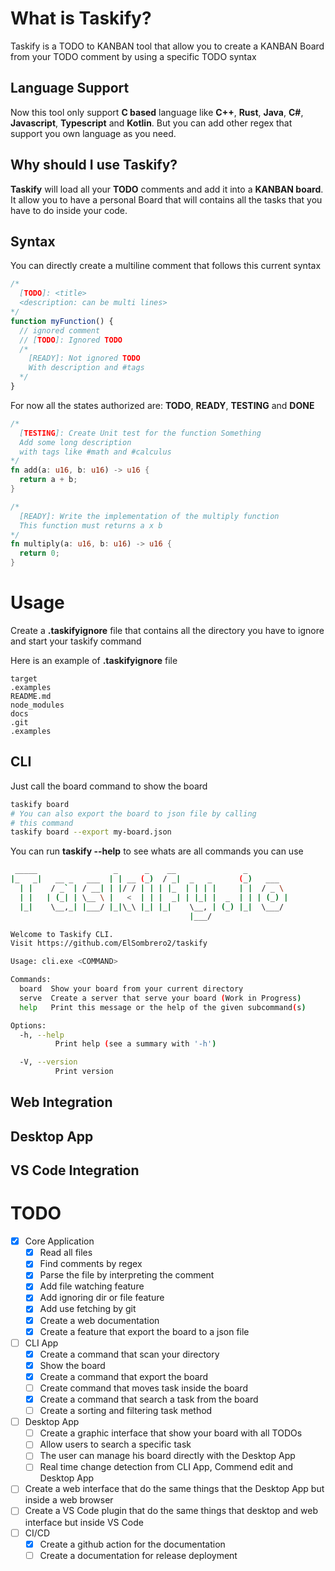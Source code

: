 # What is Taskify?

Taskify is a TODO to KANBAN tool that allow you to create a KANBAN Board from your TODO comment by
using a specific TODO syntax

## Language Support

Now this tool only support **C based** language like **C++**, **Rust**, **Java**, **C#**, **Javascript**, **Typescript** and **Kotlin**.
But you can add other regex that support you own language as you need.

## Why should I use Taskify?

**Taskify** will load all your **TODO** comments and add it into a **KANBAN board**.
It allow you to have a personal Board that will contains all the tasks that you have
to do inside your code.
## Syntax

You can directly create a multiline comment that follows this current syntax

```javascript
/*
  [TODO]: <title>
  <description: can be multi lines>
*/
function myFunction() {
  // ignored comment
  // [TODO]: Ignored TODO
  /*
    [READY]: Not ignored TODO
    With description and #tags
  */
}
```
For now all the states authorized are: **TODO**, **READY**, **TESTING** and **DONE**

```rust
/*
  [TESTING]: Create Unit test for the function Something
  Add some long description
  with tags like #math and #calculus
*/
fn add(a: u16, b: u16) -> u16 {
  return a + b;
}

/*
  [READY]: Write the implementation of the multiply function
  This function must returns a x b
*/
fn multiply(a: u16, b: u16) -> u16 {
  return 0;
}
```

# Usage

Create a **.taskifyignore** file that contains all the
directory you have to ignore and start your taskify command
 
  
Here is an example of **.taskifyignore** file
```
target
.examples
README.md
node_modules
docs
.git
.examples
```


## CLI
Just call the board command to show the board

```bash
taskify board
# You can also export the board to json file by calling
# this command
taskify board --export my-board.json
```
You can run **taskify --help** to see whats are all commands you can use
```bash
 _____                 _      _    __               _
|_   _|   __ _   ___  | | __ (_)  / _|  _   _      (_)   ___
  | |    / _` | / __| | |/ / | | | |_  | | | |     | |  / _ \
  | |   | (_| | \__ \ |   <  | | |  _| | |_| |  _  | | | (_) |
  |_|    \__,_| |___/ |_|\_\ |_| |_|    \__, | (_) |_|  \___/
                                        |___/

Welcome to Taskify CLI.
Visit https://github.com/ElSombrero2/taskify

Usage: cli.exe <COMMAND>

Commands:
  board  Show your board from your current directory
  serve  Create a server that serve your board (Work in Progress)
  help   Print this message or the help of the given subcommand(s)

Options:
  -h, --help
          Print help (see a summary with '-h')

  -V, --version
          Print version
```
## Web Integration

## Desktop App

## VS Code Integration

# TODO

- [x] Core Application
  - [x] Read all files
  - [x] Find comments by regex
  - [x] Parse the file by interpreting the comment
  - [x] Add file watching feature
  - [x] Add ignoring dir or file feature
  - [x] Add use fetching by git
  - [x] Create a web documentation
  - [x] Create a feature that export the board to a json file
- [ ] CLI App
  - [x] Create a command that scan your directory
  - [x] Show the board
  - [x] Create a command that export the board
  - [ ] Create command that moves task inside the board
  - [x] Create a command that search a task from the board
  - [ ] Create a sorting and filtering task method
- [ ] Desktop App
  - [ ] Create a graphic interface that show your board with all TODOs
  - [ ] Allow users to search a specific task
  - [ ] The user can manage his board directly with the Desktop App
  - [ ] Real time change detection from CLI App, Commend edit and Desktop App
- [ ] Create a web interface that do the same things that the Desktop App but inside a web browser
- [ ] Create a VS Code plugin that do the same things that desktop and web interface but inside VS Code
- [ ] CI/CD
  - [X] Create a github action for the documentation
  - [ ] Create a documentation for release deployment